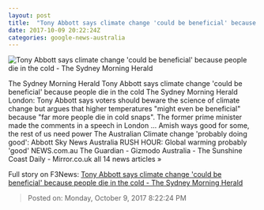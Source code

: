 ```yaml
---
layout: post
title:  "Tony Abbott says climate change 'could be beneficial' because people die in the cold - The Sydney Morning Herald"
date: 2017-10-09 20:22:24Z
categories: google-news-australia
---
```


![Tony Abbott says climate change 'could be beneficial' because people die in the cold - The Sydney Morning Herald](http://www.smh.com.au/content/dam/images/g/y/v/r/7/t/image.related.articleLeadwide.620x349.gyxi9y.png/1507586246846.jpg)

The Sydney Morning Herald Tony Abbott says climate change 'could be beneficial' because people die in the cold The Sydney Morning Herald London: Tony Abbott says voters should beware the science of climate change but argues that higher temperatures "might even be beneficial" because "far more people die in cold snaps". The former prime minister made the comments in a speech in London ... Amish ways good for some, the rest of us need power The Australian Climate change 'probably doing good': Abbott Sky News Australia RUSH HOUR: Global warming probably 'good' NEWS.com.au The Guardian - Gizmodo Australia - The Sunshine Coast Daily - Mirror.co.uk all 14 news articles »


Full story on F3News: [Tony Abbott says climate change 'could be beneficial' because people die in the cold - The Sydney Morning Herald](http://www.f3nws.com/n/D3pAdG)

> Posted on: Monday, October 9, 2017 8:22:24 PM
